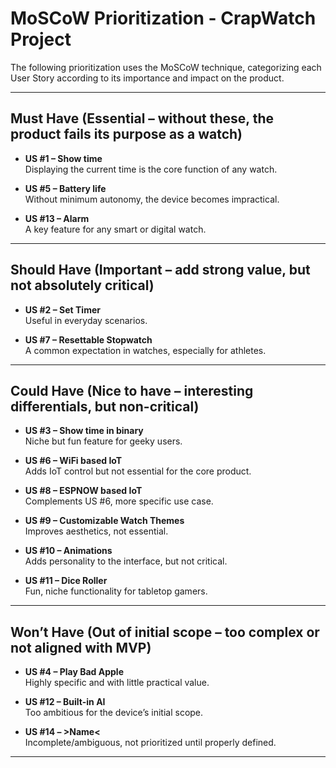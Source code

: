 # MoSCoW Prioritization - CrapWatch Project

The following prioritization uses the MoSCoW technique, categorizing each User Story according to its importance and impact on the product.

---

## Must Have (Essential – without these, the product fails its purpose as a watch)

- **US #1 – Show time**  
  Displaying the current time is the core function of any watch.  

- **US #5 – Battery life**  
  Without minimum autonomy, the device becomes impractical.  

- **US #13 – Alarm**  
  A key feature for any smart or digital watch.  

---

## Should Have (Important – add strong value, but not absolutely critical)

- **US #2 – Set Timer**  
  Useful in everyday scenarios.  

- **US #7 – Resettable Stopwatch**  
  A common expectation in watches, especially for athletes.  

---

## Could Have (Nice to have – interesting differentials, but non-critical)

- **US #3 – Show time in binary**  
  Niche but fun feature for geeky users.  

- **US #6 – WiFi based IoT**  
  Adds IoT control but not essential for the core product.  

- **US #8 – ESPNOW based IoT**  
  Complements US #6, more specific use case.  

- **US #9 – Customizable Watch Themes**  
  Improves aesthetics, not essential.  

- **US #10 – Animations**  
  Adds personality to the interface, but not critical.  

- **US #11 – Dice Roller**  
  Fun, niche functionality for tabletop gamers.  

---

## Won’t Have (Out of initial scope – too complex or not aligned with MVP)

- **US #4 – Play Bad Apple**  
  Highly specific and with little practical value.  

- **US #12 – Built-in AI**  
  Too ambitious for the device’s initial scope.  

- **US #14 – >Name<**  
  Incomplete/ambiguous, not prioritized until properly defined.  

---
